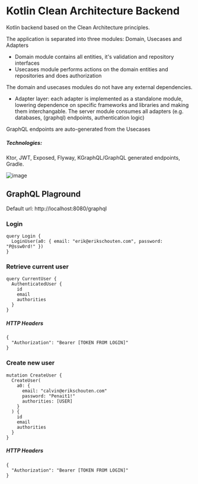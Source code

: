 # Kotlin Clean Architecture Backend

Kotlin backend based on the Clean Architecture principles.

The application is separated into three modules: Domain, Usecases and Adapters

- Domain module contains all entities, it's validation and repository interfaces
- Usecases module performs actions on the domain entities and repositories and does authorization

The domain and usecases modules do not have any external dependencies.

- Adapter layer: each adapter is implemented as a standalone module, lowering dependence on specific frameworks and
  libraries and making them interchangable. The server module consumes all adapters (e.g. databases, (graphql)
  endpoints, authentication logic)

GraphQL endpoints are auto-generated from the Usecases

##### Technologies:

Ktor, JWT, Exposed, Flyway, KGraphQL/GraphQL generated endpoints, Gradle.

![image](https://miro.medium.com/max/800/1*0R0r00uF1RyRFxkxo3HVDg.png)

## GraphQL Plaground

Default url: http://localhost:8080/graphql

### Login

```
query Login {
  LoginUser(a0: { email: "erik@erikschouten.com", password: "P@ssw0rd!" })
}
```

### Retrieve current user

```
query CurrentUser {
  AuthenticatedUser {
    id
    email
    authorities
  }
}
```

##### HTTP Headers

```
{
  "Authorization": "Bearer [TOKEN FROM LOGIN]"
}
```

### Create new user

```
mutation CreateUser {
  CreateUser(
    a0: {
      email: "calvin@erikschouten.com"
      password: "Penait1!"
      authorities: [USER]
    }
  ) {
    id
    email
    authorities
  }
}
```

##### HTTP Headers

```
{
  "Authorization": "Bearer [TOKEN FROM LOGIN]"
}
```
